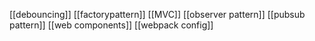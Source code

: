 [[debouncing]]
[[factorypattern]]
[[MVC]]
[[observer pattern]]
[[pubsub pattern]]
[[web components]]
[[webpack config]]